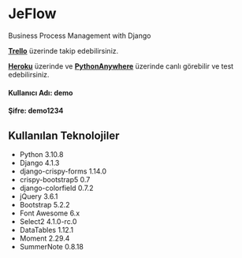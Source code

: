# JeFlow
Business Process Management with Django

**[Trello](https://trello.com/invite/b/C80dHD63/ATTI63e2564a84497da00aba8156b3c1bec2993585B5/jeflow)** üzerinde takip edebilirsiniz.

**[Heroku](https://jeflow.herokuapp.com/)** üzerinde ve **[PythonAnywhere](https://ademkocamaz.pythonanywhere.com/)** üzerinde canlı görebilir ve test edebilirsiniz.

#### Kullanıcı Adı: demo
#### Şifre:         demo1234

## Kullanılan Teknolojiler
- Python 3.10.8
- Django 4.1.3
- django-crispy-forms 1.14.0
- crispy-bootstrap5 0.7
- django-colorfield 0.7.2
- jQuery 3.6.1
- Bootstrap 5.2.2
- Font Awesome 6.x
- Select2 4.1.0-rc.0
- DataTables 1.12.1
- Moment 2.29.4
- SummerNote 0.8.18
